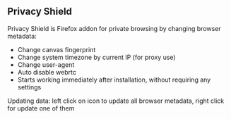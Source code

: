 ## Privacy Shield
Privacy Shield is Firefox addon for private browsing by changing browser metadata:

- Change canvas fingerprint
- Сhange system timezone by current IP (for proxy use)
- Change user-agent
- Auto disable webrtc
- Starts working immediately after installation, without requiring any settings

Updating data: left click on icon to update all browser metadata, right click for update one of them
